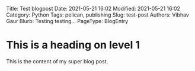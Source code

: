 Title: Test blogpost
Date: 2021-05-21 16:02
Modified: 2021-05-21 16:02
Category: Python
Tags: pelican, publishing
Slug: test-post 
Authors: Vibhav Gaur 
Blurb: Testing testing...
PageType: BlogEntry

# This is a heading on level 1
This is the content of my super blog post.

